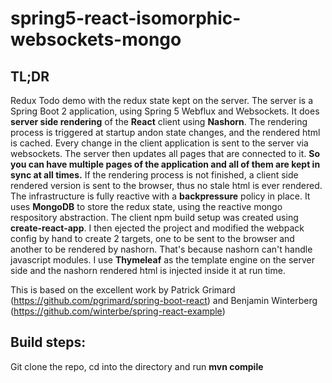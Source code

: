 # spring5-react-isomorphic-websockets-mongo
## TL;DR
Redux Todo demo with the redux state kept on the server. The server is a Spring Boot 2 application, using Spring 5 Webflux and Websockets.
It does **server side rendering** of the **React** client using **Nashorn**. The rendering process is triggered at startup andon state changes, and the rendered html is cached. 
Every change in the client application is sent to the server via websockets. The server then updates all pages that are connected to it.
**So you can have multiple pages of the application and all of them are kept in sync at all times.**
If the rendering process is not finished, a client side rendered version is sent to the browser, thus no stale html is ever rendered.
The infrastructure is fully reactive with a **backpressure** policy in place.
It uses **MongoDB** to store the redux state, using the reactive mongo respository abstraction.
The client npm build setup was created using **create-react-app**. I then ejected the project and modified the webpack config by hand 
to create 2 targets, one to be sent to the browser and another to be rendered by nashorn. That's because nashorn can't handle javascript
modules.
I use **Thymeleaf** as the template engine on the server side and the nashorn rendered html is injected inside it at run time.

This is based on the excellent work by Patrick Grimard (https://github.com/pgrimard/spring-boot-react) and 
Benjamin Winterberg (https://github.com/winterbe/spring-react-example)

## Build steps:
Git clone the repo, cd into the directory and run **mvn compile**
